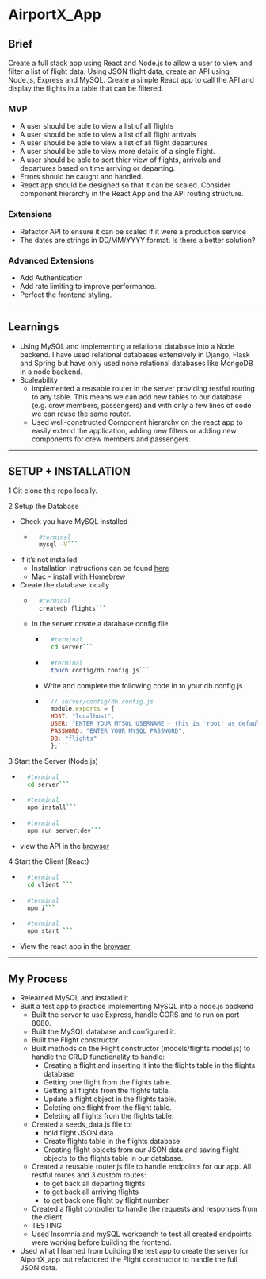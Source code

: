 # AirportX_App

## Brief

Create a full stack app using React and Node.js to allow a user to view and filter a list of flight data. Using JSON flight data, create an API using Node.js, Express and MySQL.  Create a simple React app to call the API and display the flights in a table that can be filtered.

### MVP

- A user should be able to view a list of all flights
- A user should be able to view a list of all flight arrivals 
- A user should be able to view a list of all flight departures
- A user should be able to view more details of a single flight.
- A user should be able to sort thier view of flights, arrivals and departures based on time arriving or departing.
- Errors should be caught and handled.
- React app should be designed so that it can be scaled. Consider component hierarchy in the React App and the API routing structure. 

### Extensions

- Refactor API to ensure it can be scaled if it were a production service
- The dates are strings in DD/MM/YYYY format. Is there a better solution?

### Advanced Extensions
- Add Authentication
- Add rate limiting to improve performance. 
- Perfect the frontend styling.

---

## Learnings

- Using MySQL and implementing a relational database into a Node backend. I have used relational databases extensively in Django, Flask and Spring but have only used none relational databases like MongoDB in a node backend.
- Scaleability 
    - Implemented a reusable router in the server providing restful routing to any table.  This means we can add new tables to our database (e.g. crew members, passengers) and with only a few lines of code we can reuse the same router. 
    - Used well-constructed Component hierarchy on the react app to easily extend the application, adding new filters or adding new components for crew members and passengers. 

---

## SETUP + INSTALLATION

1 Git clone this repo locally.

2 Setup the Database 
- Check you have MySQL installed
    - ```sh 
        #terminal 
        mysql -V```
- If it’s not installed
    - Installation instructions can be found [here](https://dev.mysql.com/doc/mysql-installation-excerpt/5.7/en/installing.html)
    - Mac - install with [Homebrew]()
- Create the database locally
    - ```sh 
        #terminal
        createdb flights```
    - In the server create a database config file
        - ```sh 
            #terminal 
            cd server```
        - ```sh 
            #terminal
            touch config/db.config.js```
        - Write and complete the following code in to your db.config.js
        - ```js
            // server/config/db.config.js
            module.exports = {
            HOST: "localhost",
            USER: "ENTER YOUR MYSQL USERNAME - this is 'root' as default",
            PASSWORD: "ENTER YOUR MYSQL PASSWORD",
            DB: "flights"
            };```

3 Start the Server (Node.js)
- ```sh 
    #terminal 
    cd server```
- ```sh 
    #terminal
    npm install```
- ```sh 
    #terminal
    npm run server:dev```
- view the API in the [browser](http://localhost:8080/api/flights)

4 Start the Client (React)
- ```sh 
    #terminal
    cd client ```
- ```sh 
    #terminal
    npm i```
- ```sh 
    #terminal
    npm start ```
- View the react app in the [browser](http://localhost:3000/)

---

## My Process
- Relearned MySQL and installed it
- Built a test app to practice implementing MySQL into a node.js backend
    - Built the server to use Express, handle CORS and to run on port 8080.
    - Built the MySQL database and configured it.
    - Built the Flight constructor. 
    - Built methods on the Flight constructor (models/flights.model.js) to handle the CRUD functionality to handle:
        - Creating a flight and inserting it into the flights table in the flights database
        - Getting one flight from the flights table.
        - Getting all flights from the flights table.
        - Update a flight object in the flights table.
        - Deleting one flight from the flight table.
        - Deleting all flights from the flights table. 
    - Created a seeds_data.js file to:
        - hold flight JSON data 
        - Create flights table in the flights database
        - Creating flight objects from our JSON data and saving flight objects to the flights table in our database.
    - Created a reusable router.js file to handle endpoints for our app.  All restful routes and 3 custom routes: 
        - to get back all    departing flights
        - to get back all 
        arriving flights
        - to get back one flight by flight number.
    - Created a flight controller to handle the requests and responses from the client.
    - TESTING
    - Used Insomnia and mySQL workbench to test all created endpoints were working before building the frontend. 
- Used what I learned from building the test app to create the server for AiportX_app but refactored the Flight constructor to handle the full JSON data.